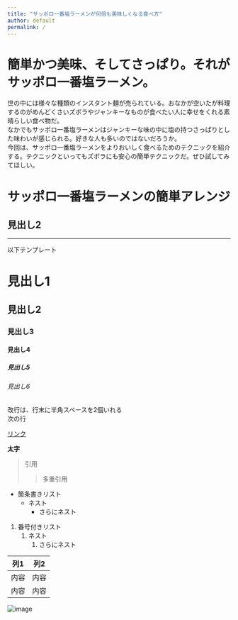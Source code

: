 ```yaml
---
title: "サッポロ一番塩ラーメンが何倍も美味しくなる食べ方"
author: default
permalink: /
---
```


# 簡単かつ美味、そしてさっぱり。それがサッポロ一番塩ラーメン。

世の中には様々な種類のインスタント麺が売られている。おなかが空いたが料理するのがめんどくさいズボラやジャンキーなものが食べたい人に幸せをくれる素晴らしい食べ物だ。  
なかでもサッポロ一番塩ラーメンはジャンキーな味の中に塩の持つさっぱりとした味わいが感じられる。好きな人も多いのではないだろうか。  
今回は、サッポロ一番塩ラーメンをよりおいしく食べるためのテクニックを紹介する。テクニックといってもズボラにも安心の簡単テクニックだ。ぜひ試してみてほしい。

# サッポロ一番塩ラーメンの簡単アレンジ
## 見出し2


---

以下テンプレート

# 見出し1
## 見出し2
### 見出し3
#### 見出し4
##### 見出し5
###### 見出し6

改行は、行末に半角スペースを2個いれる  
次の行

[リンク](https://www.google.co.jp/)

**太字**

> 引用
>> 多重引用


- 箇条書きリスト
  - ネスト
    - さらにネスト


1. 番号付きリスト
   1. ネスト
      1. さらにネスト

  
| 列1  | 列2  |
|-----|-----|
| 内容  | 内容  |
| 内容  | 内容  |

![image](/220422_GitHubPages/assets/images/logo-150.png)

